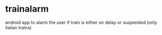 trainalarm
==========

android app to alarm the user if train is either on delay or suspended (only italian trains)
